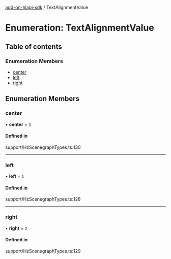[add-on-hlapi-sdk](../overview.md) / TextAlignmentValue

# Enumeration: TextAlignmentValue

## Table of contents

### Enumeration Members

- [center](TextAlignmentValue.md#center)
- [left](TextAlignmentValue.md#left)
- [right](TextAlignmentValue.md#right)

## Enumeration Members

### <a id="center" name="center"></a> center

• **center** = ``3``

#### Defined in

support/HzScenegraphTypes.ts:130

___

### <a id="left" name="left"></a> left

• **left** = ``1``

#### Defined in

support/HzScenegraphTypes.ts:128

___

### <a id="right" name="right"></a> right

• **right** = ``2``

#### Defined in

support/HzScenegraphTypes.ts:129
